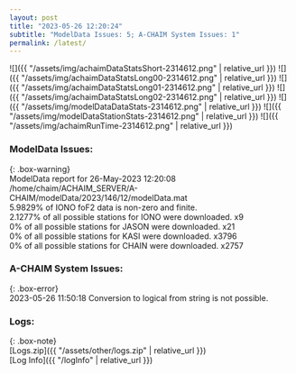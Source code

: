 ```yaml
---
layout: post
title: "2023-05-26 12:20:24"
subtitle: "ModelData Issues: 5; A-CHAIM System Issues: 1"
permalink: /latest/
---
```


![]({{ "/assets/img/achaimDataStatsShort-2314612.png" | relative_url }})
![]({{ "/assets/img/achaimDataStatsLong00-2314612.png" | relative_url }})
![]({{ "/assets/img/achaimDataStatsLong01-2314612.png" | relative_url }})
![]({{ "/assets/img/achaimDataStatsLong02-2314612.png" | relative_url }})
![]({{ "/assets/img/modelDataDataStats-2314612.png" | relative_url }})
![]({{ "/assets/img/modelDataStationStats-2314612.png" | relative_url }})
![]({{ "/assets/img/achaimRunTime-2314612.png" | relative_url }})


### ModelData Issues:  
  
{: .box-warning}  
 ModelData report for 26-May-2023 12:20:08   
 /home/chaim/ACHAIM_SERVER/A-CHAIM/modelData/2023/146/12/modelData.mat   
 5.9829% of IONO foF2 data is non-zero and finite.   
 2.1277% of all possible stations for IONO were downloaded. x9   
 0% of all possible stations for JASON were downloaded. x21   
 0% of all possible stations for KASI were downloaded. x3796   
 0% of all possible stations for CHAIN were downloaded. x2757   
  
### A-CHAIM System Issues:  
  
{: .box-error}  
2023-05-26 11:50:18 Conversion to logical from string is not possible.  

### Logs:  
  
{: .box-note}  
[Logs.zip]({{ "/assets/other/logs.zip" | relative_url }})  
[Log Info]({{ "/logInfo" | relative_url }})  

